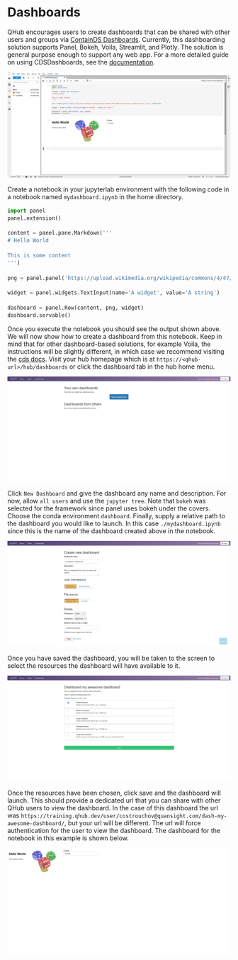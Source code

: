 # Dashboards

QHub encourages users to create dashboards that can be shared with other users and groups via [ContainDS Dashboards](https://cdsdashboards.readthedocs.io/en/stable/). Currently,
this dashboarding solution supports Panel, Bokeh, Voila, Streamlit, and Plotly. The solution is general purpose enough to support any web app. For a more detailed guide on using
CDSDashboards, see the [documentation](https://cdsdashboards.readthedocs.io/en/stable/index.html).

![qhub dashboard notebook](../images/qhub_dashboard_notebook.png)

Create a notebook in your jupyterlab environment with the following code in a notebook named `mydashboard.ipynb` in the home directory.

```python
import panel
panel.extension()

content = panel.pane.Markdown('''
# Hello World

This is some content
''')

png = panel.panel('https://upload.wikimedia.org/wikipedia/commons/4/47/PNG_transparency_demonstration_1.png', width=300)

widget = panel.widgets.TextInput(name='A widget', value='A string')

dashboard = panel.Row(content, png, widget)
dashboard.servable()
```

Once you execute the notebook you should see the output shown above. We will now show how to create a dashboard from this notebook. Keep in mind that for other dashboard-based
solutions, for example Voila, the instructions will be slightly different, in which case we recommend visiting the
[cds docs](https://cdsdashboards.readthedocs.io/en/stable/index.html). Visit your hub homepage which is at `https://<qhub-url>/hub/dashboards` or click the dashboard tab in the hub
home menu.

![qhub dashboard new](../images/qhub_new_dashboard.png)

Click `New Dashboard` and give the dashboard any name and description. For now, allow `all users` and use the `jupyter tree`. Note that `bokeh` was selected for the framework since
panel uses bokeh under the covers. Choose the conda environment `dashboard`. Finally, supply a relative path to the dashboard you would like to launch. In this case
`./mydashboard.ipynb` since this is the name of the dashboard created above in the notebook.

![qhub new dashboard filled in](../images/qhub_new_dashboard_filled_in.png)

Once you have saved the dashboard, you will be taken to the screen to select the resources the dashboard will have available to it.

![qhub dashboard resources](../images/qhub_dashboard_resources.png)

Once the resources have been chosen, click save and the dashboard will launch. This should provide a dedicated url that you can share with other QHub users to view the dashboard.
In the case of this dashboard the url was `https://training.qhub.dev/user/costrouchov@quansight.com/dash-my-awesome-dashboard/`, but your url will be different. The url will force
authentication for the user to view the dashboard. The dashboard for the notebook in this example is shown below.

![qhub dashboard simple](../images/qhub_dashboard_simple.png)
